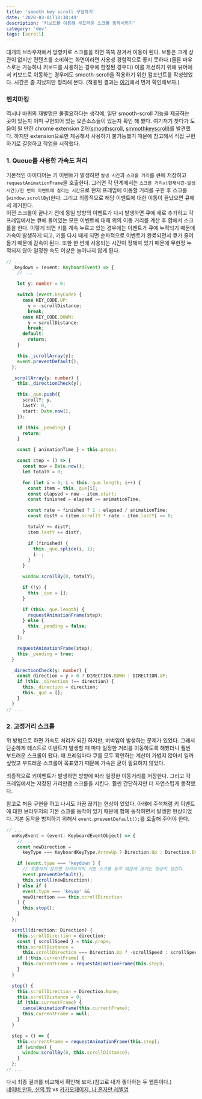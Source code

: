```yaml
---
title: 'smooth key scroll 구현하기'
date: '2020-03-01T18:38:49'
description: '키보드를 이용해 부드러운 스크롤 동작시키기'
category: 'dev'
tags: [scroll]
---
```


대개의 브라우저에서 방향키로 스크롤을 하면 뚝뚝 끊겨서 이동이 된다. 보통은 크게 상관이 없지만 컨텐츠를 소비하는 화면이라면 사용성 경험적으로 좋지 못하다.(물론 마우스로는 가능하나 키보드를 사용하는 경우에 한정된 경우다) 이를 개선하기 위해 뷰어에서 키보드로 이동하는 경우에도 smooth-scroll을 적용하기 위한 컴포넌트를 작성했었다. 시간은 좀 지났지만 정리해 본다.
(적용된 결과는 [여기](https://page.kakao.com/viewer?productId=50896822)에서 먼저 확인해보자.)

### 벤치마킹

역시나 바퀴의 재발명은 불필요하다는 생각에, 일단 smooth-scroll 기능을 제공하는 곳이 있는지 이미 구현되어 있는 오픈소스들이 있는지 확인 해 봤다. 여기저기 찾다가 도움이 될 만한 chrome extension 2개([smoothscroll](https://github.com/gblazex/smoothscroll), [smmothkeyscroll](https://github.com/franciscolourenco/smoothkeyscroll))를 발견했다. 하지만 extension으로만 제공해서 사용하기 불가능했기 때문에 참고해서 직접 구현하기로 결정하고 작업을 시작했다.

### 1. Queue를 사용한 가속도 처리

기본적인 아이디어는 키 이벤트가 발생하면 `발생 시간`과 `스크롤 거리`를 큐에 저장하고 `requestAnimationFrame`을 호출한다. 그러면 각 단계에서는 `스크롤 거리x(현재시간-발생시간)/한 번의 이벤트에 걸리는 시간`으로 현재 프레임에 이동할 거리를 구한 후 스크롤(`window.scrollBy`)한다. 그리고 최종적으로 해당 이벤트에 대한 이동이 끝났으면 큐에서 제거한다.  
이전 스크롤이 끝나기 전에 동일 방향의 이벤트가 다시 발생하면 큐에 새로 추가하고 각 프레임에서는 큐에 들어있는 모든 이벤트에 대해 위의 이동 거리를 계산 후 합해서 스크롤을 한다. 이렇게 되면 키를 계속 누르고 있는 경우에는 이벤트가 큐에 누적되기 때문에 가속이 발생하게 되고, 키를 다시 때게 되면 순차적으로 이벤트가 완료되면서 큐가 줄어들기 때문에 감속이 된다. 또한 한 번에 사용되는 시간이 정해져 있기 때문에 무한정 누적되지 않아 일정한 속도 이상은 늘어나지 않게 된다.

```ts
// ...
  _keydown = (event: KeyboardEvent) => {
    // ...

    let y: number = 0;

    switch (event.keyCode) {
      case KEY_CODE.UP:
        y = -scrollDistance;
        break;
      case KEY_CODE.DOWN:
        y = scrollDistance;
        break;
      default:
        return;
    }

    this._scrollArray(y);
    event.preventDefault();
  };

  _scrollArray(y: number) {
    this._directionCheck(y);

    this._que.push({
      scrollY: y,
      lastY: 0,
      start: Date.now(),
    });

    if (this._pending) {
      return;
    }

    const { animationTime } = this.props;

    const step = () => {
      const now = Date.now();
      let totalY = 0;

      for (let i = 0; i < this._que.length; i++) {
        const item = this._que[i];
        const elapsed = now - item.start;
        const finished = elapsed >= animationTime;

        const rate = finished ? 1 : elapsed / animationTime;
        const distY = (item.scrollY * rate - item.lastY) >> 0;

        totalY += distY;
        item.lastY += distY;

        if (finished) {
          this._que.splice(i, 1);
          i--;
        }
      }

      window.scrollBy(0, totalY);

      if (!y) {
        this._que = [];
      }

      if (this._que.length) {
        requestAnimationFrame(step);
      } else {
        this._pending = false;
      }
    };

    requestAnimationFrame(step);
    this._pending = true;
  }

  _directionCheck(y: number) {
    const direction = y > 0 ? DIRECTION.DOWN : DIRECTION.UP;
    if (this._direction !== direction) {
      this._direction = direction;
      this._que = [];
    }
  }
// ...
```

### 2. 고정거리 스크롤

위 방법으로 하면 가속도 처리가 되긴 하지만, 버벅임이 발생하는 문제가 있었다. 그래서 단순하게 테스트로 이벤트가 발생할 때 마다 일정한 거리를 이동하도록 해봤더니 훨씬 부드러운 스크롤이 됐다. 매 프레임마다 큐를 모두 확인하는 계산이 가볍지 않아서 일까 싶었고 부드러운 스크롤이 목표였기 때문에 가속은 굳이 필요하지 않았다.

최종적으로 키이벤트가 발생하면 방향에 따라 일정한 이동거리를 저장한다. 그리고 각 프레임에서는 저장된 거리만큼 스크롤을 시킨다. 훨씬 간단하지만 더 자연스럽게 동작했다.

참고로 처음 구현을 하고 나서도 가끔 끊기는 현상이 있었다. 아래에 주석처럼 키 이벤트에 대한 브라우저의 기본 스크롤 동작이 있기 때문에 함께 동작하면서 발생한 현상이었다. 기본 동작을 방지하기 위해서 `event.preventDefault();`를 호출해 주어야 한다.

```ts
// ...
  onKeyEvent = (event: KeyboardEventObject) => {
    // ...
    const newDirection =
      keyType === KeyboardKeyType.ArrowUp ? Direction.Up : Direction.Down;

    if (event.type === 'keydown') {
      // 호출하지 않으면 브라우저의 기본 스크롤 동작 때문에 끊기는 현상이 생긴다.
      event.preventDefault();
      this.scroll(newDirection);
    } else if (
      event.type === 'keyup' &&
      newDirection === this.scrollDirection
    ) {
      this.stop();
    }
  };

  scroll(direction: Direction) {
    this.scrollDirection = direction;
    const { scrollSpeed } = this.props;
    this.scrollDistance =
      this.scrollDirection === Direction.Up ? -scrollSpeed : scrollSpeed;
    if (!this.currentFrame) {
      this.currentFrame = requestAnimationFrame(this.step);
    }
  }

  stop() {
    this.scrollDirection = Direction.None;
    this.scrollDistance = 0;
    if (this.currentFrame) {
      cancelAnimationFrame(this.currentFrame);
      this.currentFrame = null;
    }
  }

  step = () => {
    this.currentFrame = requestAnimationFrame(this.step);
    if (window) {
      window.scrollBy(0, this.scrollDistance);
    }
  };
// ...
```

다시 최종 결과를 비교해서 확인해 보자.(참고로 내가 좋아하는 두 웹툰이다.)  
[네이버 만화, 신의 탑](https://comic.naver.com/webtoon/detail.nhn?titleId=183559&no=470) vs [카카오페이지, 나 혼자만 레벨업](https://page.kakao.com/viewer?productId=50896822)
